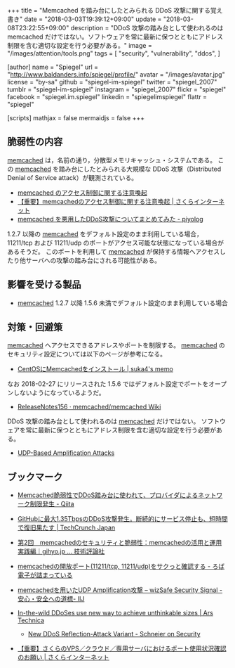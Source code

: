+++
title = "Memcached を踏み台にしたとみられる DDoS 攻撃に関する覚え書き"
date = "2018-03-03T19:39:12+09:00"
update = "2018-03-08T23:22:55+09:00"
description = "DDoS 攻撃の踏み台として使われるのは memcached だけではない。ソフトウェアを常に最新に保つとともにアドレス制限を含む適切な設定を行う必要がある。"
image = "/images/attention/tools.png"
tags = [
  "security",
  "vulnerability",
  "ddos",
]

[author]
  name      = "Spiegel"
  url       = "http://www.baldanders.info/spiegel/profile/"
  avatar    = "/images/avatar.jpg"
  license   = "by-sa"
  github    = "spiegel-im-spiegel"
  twitter   = "spiegel_2007"
  tumblr    = "spiegel-im-spiegel"
  instagram = "spiegel_2007"
  flickr    = "spiegel"
  facebook  = "spiegel.im.spiegel"
  linkedin  = "spiegelimspiegel"
  flattr    = "spiegel"

[scripts]
  mathjax = false
  mermaidjs = false
+++

## 脆弱性の内容

[memcached] は，名前の通り，分散型メモリキャッシュ・システムである。
この [memcached] を踏み台にしたとみられる大規模な DDoS 攻撃（Distributed Denial of Service attack）が観測されている。

- [memcached のアクセス制御に関する注意喚起](http://www.jpcert.or.jp/at/2018/at180009.html)
- [【重要】memcachedのアクセス制御に関する注意喚起 | さくらインターネット](https://www.sakura.ad.jp/news/sakurainfo/newsentry.php?id=1885)
- [memcached を悪用したDDoS攻撃についてまとめてみた - piyolog](http://d.hatena.ne.jp/Kango/20180301/1519939259)

1.2.7 以降の [memcached] をデフォルト設定のまま利用している場合， 11211/tcp および 11211/udp のポートがアクセス可能な状態になっている場合があるそうだ。
このポートを利用して [memcached] が保持する情報へアクセスしたり他サーバへの攻撃の踏み台にされる可能性がある。

## 影響を受ける製品

- [memcached] 1.2.7 以降 1.5.6 未満でデフォルト設定のまま利用している場合

## 対策・回避策

[memcached] へアクセスできるアドレスやポートを制限する。
[memcached] のセキュリティ設定については以下のページが参考になる。

- [CentOSにMemcachedをインスト－ル | suka4's memo](http://suka4.blogspot.jp/2011/02/centosmemcached.html)

なお 2018-02-27 にリリースされた 1.5.6 ではデフォルト設定でポートをオープンしないようになっているようだ。

- [ReleaseNotes156 · memcached/memcached Wiki](https://github.com/memcached/memcached/wiki/ReleaseNotes156)

DDoS 攻撃の踏み台として使われるのは [memcached] だけではない。
ソフトウェアを常に最新に保つとともにアドレス制限を含む適切な設定を行う必要がある。

- [UDP-Based Amplification Attacks](https://www.us-cert.gov/ncas/alerts/TA14-017A)

## ブックマーク

- [Memcached脆弱性でDDoS踏み台に使われて、プロバイダによるネットワーク制限発生 - Qiita](https://qiita.com/flyjay/items/b9a379ab4ec0f5c0c96e)
- [GitHubに最大1.35TbpsのDDoS攻撃発生。断続的にサービス停止も、短時間で復旧果たす  |  TechCrunch Japan](http://jp.techcrunch.com/2018/03/02/engadget-github-1-35tbps-ddos/)
- [第2回　memcachedのセキュリティと脆弱性：memcachedの活用と運用 実践編｜gihyo.jp … 技術評論社](http://gihyo.jp/dev/feature/01/memcached_advanced/0002)
- [memcachedの開放ポート(11211/tcp, 11211/udp)をサクっと確認する - ろば電子が詰まっている](http://d.hatena.ne.jp/ozuma/20180228/1519828918)
- [memcachedを用いたUDP Amplification攻撃 – wizSafe Security Signal -安心・安全への道標- IIJ](https://wizsafe.iij.ad.jp/2018/03/269/)

- [In-the-wild DDoSes use new way to achieve unthinkable sizes | Ars Technica](https://arstechnica.com/information-technology/2018/02/in-the-wild-ddoses-use-new-way-to-achieve-unthinkable-sizes/)
    - [New DDoS Reflection-Attack Variant - Schneier on Security](https://www.schneier.com/blog/archives/2018/03/new_ddos_reflec.html)
- [【重要】さくらのVPS／クラウド／専用サーバにおけるポート使用状況確認のお願い | さくらインターネット](https://www.sakura.ad.jp/news/sakurainfo/newsentry.php?id=1890)

[memcached]: https://memcached.org/ "memcached - a distributed memory object caching system"
